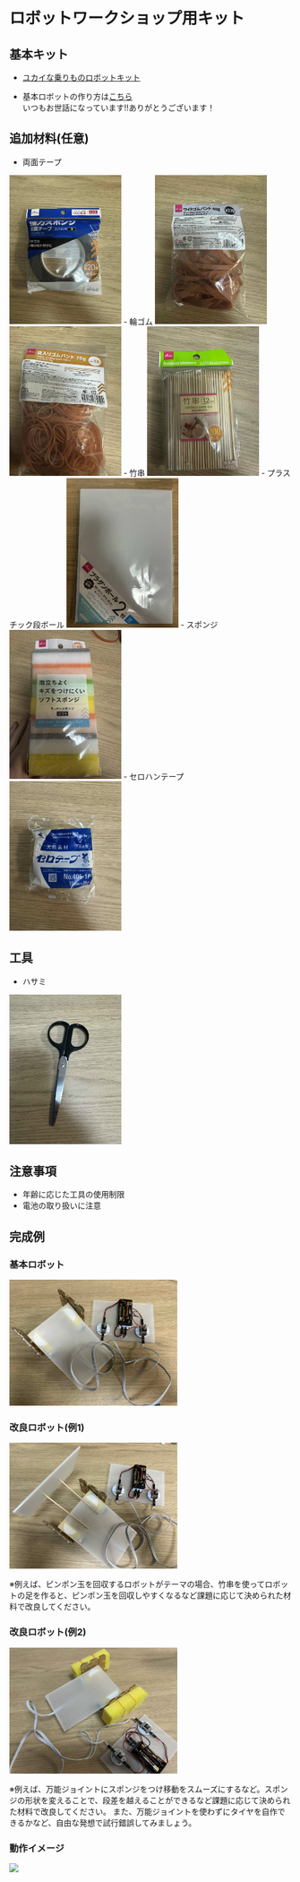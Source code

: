 # ロボットワークショップ用キット

## 基本キット
- [ユカイな乗りものロボットキット](https://store.ux-xu.com/products/norimono-kit?variant=43159935418560&country=JP&currency=JPY&utm_medium=product_sync&utm_source=google&utm_content=sag_organic&utm_campaign=sag_organic&srsltid=AfmBOop6NbMiiRr1-_C4KdQSc0Wzx6iNoPDEoJP8qjMt_25cr6VZfH0H7v4)

- 基本ロボットの作り方は[こちら](https://note.com/kurikit/n/n620048f35245)  
いつもお世話になっています!!ありがとうございます！

## 追加材料(任意)
- 両面テープ  
<img src="./images/DoubleSidedTape.jpg" width="200px">  
- 輪ゴム  
<img src="./images/rubber1.jpg" width="200px">
<img src="./images/rubber2.jpg" width="200px">  
- 竹串  
<img src="./images/takegusi.jpg" width="200px">  
- プラスチック段ボール  
<img src="./images/PlasticCardboard.jpg" width="200px">  
- スポンジ  
<img src="./images/sponge.jpg" width="200px">  
- セロハンテープ    
<img src="./images/CellophaneTape.jpg" width="200px">

## 工具
- ハサミ  
<img src="./images/scissors.jpg" width="200px">

## 注意事項
- 年齢に応じた工具の使用制限
- 電池の取り扱いに注意 

## 完成例

### 基本ロボット  
<img src="./images/basic.jpg" width="300px">

### 改良ロボット(例1)
<img src="./images/modified.jpg" width="300px">

※例えば、ピンポン玉を回収するロボットがテーマの場合、竹串を使ってロボットの足を作ると、ピンポン玉を回収しやすくなるなど課題に応じて決められた材料で改良してください。

### 改良ロボット(例2)
<img src="./images/modified2.jpg" width="300px">


※例えば、万能ジョイントにスポンジをつけ移動をスムーズにするなど。スポンジの形状を変えることで、段差を越えることができるなど課題に応じて決められた材料で改良してください。
また、万能ジョイントを使わずにタイヤを自作できるかなど、自由な発想で試行錯誤してみましょう。

### 動作イメージ
<img src="./images/robo.gif" width="300px">
